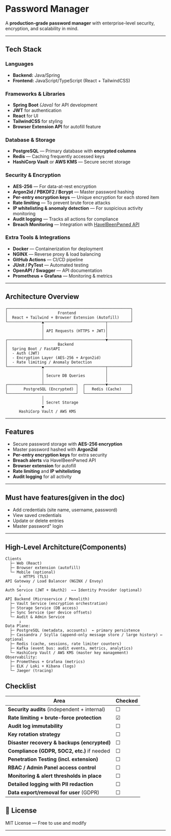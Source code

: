#  Password Manager

A **production-grade password manager** with enterprise-level security, encryption, and scalability in mind.

---

##  Tech Stack

### **Languages**

* **Backend:** Java/Spring
* **Frontend:** JavaScript/TypeScript (React + TailwindCSS)

### **Frameworks & Libraries**

* **Spring Boot** *(Java)* for API development
* **JWT** for authentication
* **React** for UI
* **TailwindCSS** for styling
* **Browser Extension API** for autofill feature

### **Database & Storage**

* **PostgreSQL** — Primary database with **encrypted columns**
* **Redis** — Caching frequently accessed keys
* **HashiCorp Vault** or **AWS KMS** — Secure secret storage

### **Security & Encryption**

* **AES-256** — For data-at-rest encryption
* **Argon2id / PBKDF2 / Bcrypt** — Master password hashing
* **Per-entry encryption keys** — Unique encryption for each stored item
* **Rate limiting** — To prevent brute force attacks
* **IP whitelisting & anomaly detection** — For suspicious activity monitoring
* **Audit logging** — Tracks all actions for compliance
* **Breach Monitoring** — Integration with [HaveIBeenPwned API](https://haveibeenpwned.com/)

### **Extra Tools & Integrations**

* **Docker** — Containerization for deployment
* **NGINX** — Reverse proxy & load balancing
* **GitHub Actions** — CI/CD pipeline
* **JUnit / PyTest** — Automated testing
* **OpenAPI / Swagger** — API documentation
* **Prometheus + Grafana** — Monitoring & metrics

---

## Architecture Overview

```
┌──────────────────────────────────────────────────────┐
│                      Frontend                        │
│  React + Tailwind + Browser Extension (Autofill)     │
└───────────────▲───────────────────────────┬──────────┘
                │                           │
                │ API Requests (HTTPS + JWT)│
                │                           │
┌───────────────┴───────────────────────────▼──────────┐
│                      Backend                         │
│  Spring Boot / FastAPI                               │
│  - Auth (JWT)                                        │
│  - Encryption Layer (AES-256 + Argon2id)             │
│  - Rate limiting / Anomaly Detection                 │
└───────────────▲───────────────────────────┬──────────┘
                │                           │
                │ Secure DB Queries         │
                │                           │
┌───────────────┴──────────────┐  ┌─────────▼──────────┐
│       PostgreSQL (Encrypted) │  │   Redis (Cache)    │
└──────────────────────────────┘  └────────────────────┘
                │
                │ Secret Storage
                ▼
      HashiCorp Vault / AWS KMS
```

---

##  Features

* Secure password storage with **AES-256 encryption**
* Master password hashed with **Argon2id**
* **Per-entry encryption keys** for extra security
* **Breach alerts** via HaveIBeenPwned API
* **Browser extension** for autofill
* **Rate limiting** and **IP whitelisting**
* **Audit logging** for all activity

---

##  Must have features(given in the doc)

   * Add credentials (site name, username, password)
   * View saved credentials
   * Update or delete entries
   * Master password" login

---
## High-Level Architcture(Components)
```
Clients
  ├─ Web (React)
  ├─ Browser extension (autofill)
  └─ Mobile (optional)
      ↓ HTTPS (TLS)
API Gateway / Load Balancer (NGINX / Envoy)
      ↓
Auth Service (JWT + OAuth2)  ←→ Identity Provider (optional)
      ↓
API Backend (Microservice / Monolith)
  ├─ Vault Service (encryption orchestration)
  ├─ Storage Service (DB access)
  ├─ Sync Service (per device offsets)
  └─ Audit & Admin Service
      ↓
Data Plane:
  ├─ PostgreSQL (metadata, accounts)  ← primary persistence
  ├─ Cassandra / Scylla (append-only message store / large history) ← optional
  ├─ Redis (cache, sessions, rate limiter counters)
  ├─ Kafka (event bus: audit events, metrics, analytics)
  └─ HashiCorp Vault / AWS KMS (master key management)
Observability:
  ├─ Prometheus + Grafana (metrics)
  ├─ ELK / Loki + Kibana (logs)
  └─ Jaeger (tracing)
```
## Checklist

| Area                                         | Checked |
| -------------------------------------------- | ------- |
| **Security audits** (independent + internal) | ☐       |
| **Rate limiting + brute-force protection**   | ☑       |
| **Audit log immutability**                   | ☐       |
| **Key rotation strategy**                    | ☐       |
| **Disaster recovery & backups (encrypted)**  | ☐       |
| **Compliance (GDPR, SOC2, etc.)** if needed  | ☐       |
| **Penetration Testing (incl. extension)**    | ☐       |
| **RBAC / Admin Panel access control**        | ☐       |
| **Monitoring & alert thresholds in place**   | ☐       |
| **Detailed logging with PII redaction**      | ☐       |
| **Data export/removal for user** (GDPR)      | ☐       |

## 📄 License

MIT License — Free to use and modify

---


